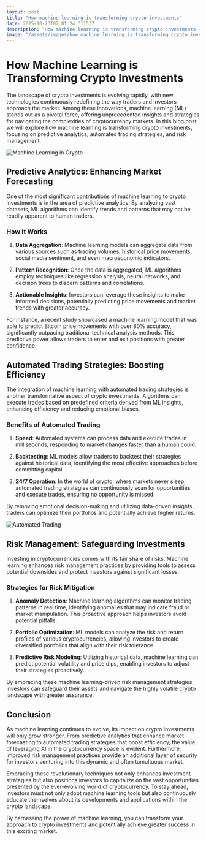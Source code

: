 ```yaml
---
layout: post
title: "How machine learning is transforming crypto investments"
date: 2025-10-23T02:01:24.311537
description: "How machine learning is transforming crypto investments — Learn how AI and automation are transforming finance."
image: "/assets/images/how_machine_learning_is_transforming_crypto_investments.jpg"
---
```

<!-- Google Analytics -->
<script async src="https://www.googletagmanager.com/gtag/js?id=G-33MQNED7W8"></script>
<script>
window.dataLayer = window.dataLayer || [];
function gtag(){dataLayer.push(arguments);}
gtag('js', new Date());
gtag('config', 'G-33MQNED7W8');
</script>

# How Machine Learning is Transforming Crypto Investments

The landscape of crypto investments is evolving rapidly, with new technologies continuously redefining the way traders and investors approach the market. Among these innovations, machine learning (ML) stands out as a pivotal force, offering unprecedented insights and strategies for navigating the complexities of cryptocurrency markets. In this blog post, we will explore how machine learning is transforming crypto investments, focusing on predictive analytics, automated trading strategies, and risk management.

![Machine Learning in Crypto](https://example.com/machine-learning-crypto.jpg)

## Predictive Analytics: Enhancing Market Forecasting

One of the most significant contributions of machine learning to crypto investments is in the area of predictive analytics. By analyzing vast datasets, ML algorithms can identify trends and patterns that may not be readily apparent to human traders. 

### How It Works

1. **Data Aggregation**: Machine learning models can aggregate data from various sources such as trading volumes, historical price movements, social media sentiment, and even macroeconomic indicators.
  
2. **Pattern Recognition**: Once the data is aggregated, ML algorithms employ techniques like regression analysis, neural networks, and decision trees to discern patterns and correlations.

3. **Actionable Insights**: Investors can leverage these insights to make informed decisions, potentially predicting price movements and market trends with greater accuracy.

For instance, a recent study showcased a machine learning model that was able to predict Bitcoin price movements with over 80% accuracy, significantly outpacing traditional technical analysis methods. This predictive power allows traders to enter and exit positions with greater confidence.

## Automated Trading Strategies: Boosting Efficiency

The integration of machine learning with automated trading strategies is another transformative aspect of crypto investments. Algorithms can execute trades based on predefined criteria derived from ML insights, enhancing efficiency and reducing emotional biases.

### Benefits of Automated Trading

1. **Speed**: Automated systems can process data and execute trades in milliseconds, responding to market changes faster than a human could.

2. **Backtesting**: ML models allow traders to backtest their strategies against historical data, identifying the most effective approaches before committing capital.

3. **24/7 Operation**: In the world of crypto, where markets never sleep, automated trading strategies can continuously scan for opportunities and execute trades, ensuring no opportunity is missed.

By removing emotional decision-making and utilizing data-driven insights, traders can optimize their portfolios and potentially achieve higher returns. 

![Automated Trading](https://example.com/automated-trading.jpg)

## Risk Management: Safeguarding Investments

Investing in cryptocurrencies comes with its fair share of risks. Machine learning enhances risk management practices by providing tools to assess potential downsides and protect investors against significant losses.

### Strategies for Risk Mitigation

1. **Anomaly Detection**: Machine learning algorithms can monitor trading patterns in real time, identifying anomalies that may indicate fraud or market manipulation. This proactive approach helps investors avoid potential pitfalls.

2. **Portfolio Optimization**: ML models can analyze the risk and return profiles of various cryptocurrencies, allowing investors to create diversified portfolios that align with their risk tolerance.

3. **Predictive Risk Modeling**: Utilizing historical data, machine learning can predict potential volatility and price dips, enabling investors to adjust their strategies proactively.

By embracing these machine learning-driven risk management strategies, investors can safeguard their assets and navigate the highly volatile crypto landscape with greater assurance.

## Conclusion

As machine learning continues to evolve, its impact on crypto investments will only grow stronger. From predictive analytics that enhance market forecasting to automated trading strategies that boost efficiency, the value of leveraging AI in the cryptocurrency space is evident. Furthermore, improved risk management practices provide an additional layer of security for investors venturing into this dynamic and often tumultuous market.

Embracing these revolutionary techniques not only enhances investment strategies but also positions investors to capitalize on the vast opportunities presented by the ever-evolving world of cryptocurrency. To stay ahead, investors must not only adopt machine learning tools but also continuously educate themselves about its developments and applications within the crypto landscape. 

By harnessing the power of machine learning, you can transform your approach to crypto investments and potentially achieve greater success in this exciting market.

<!-- Ad Script -->
<script async="async" data-cfasync="false" src="//pl27891709.effectivegatecpm.com/4955a0184593e15cf0c89752f04aab3a/invoke.js"></script>
<div id="container-4955a0184593e15cf0c89752f04aab3a"></div>